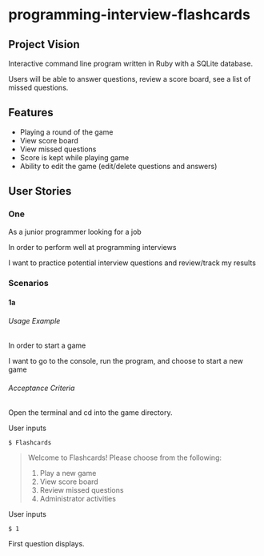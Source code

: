 # programming-interview-flashcards



## Project Vision

Interactive command line program written in Ruby with a SQLite database. 

Users will be able to answer questions, review a score board, see a list of missed questions.

## Features

* Playing a round of the game
* View score board
* View missed questions
* Score is kept while playing game
* Ability to edit the game (edit/delete questions and answers)

## User Stories

### One

As a junior programmer looking for a job

In order to perform well at programming interviews

I want to practice potential interview questions and review/track my results

### Scenarios

#### 1a

###### Usage Example

In order to start a game

I want to go to the console, run the program, and choose to start a new game

###### Acceptance Criteria

Open the terminal and cd into the game directory.

User inputs
```
$ Flashcards
```

> Welcome to Flashcards!
> Please choose from the following:
> 1. Play a new game
> 2. View score board
> 3. Review missed questions
> 4. Administrator activities

User inputs
```
$ 1
```

First question displays. 


